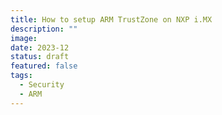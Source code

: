 ```yaml
---
title: How to setup ARM TrustZone on NXP i.MX
description: ""
image: 
date: 2023-12
status: draft
featured: false
tags:
  - Security
  - ARM
---
```


